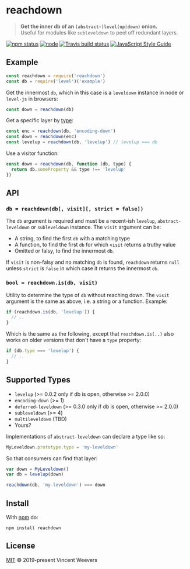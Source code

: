 # reachdown

> **Get the inner db of an `(abstract-)level(up|down)` onion.**  
> Useful for modules like `subleveldown` to peel off redundant layers.

[![npm status](http://img.shields.io/npm/v/reachdown.svg)](https://www.npmjs.org/package/reachdown)
[![node](https://img.shields.io/node/v/reachdown.svg)](https://www.npmjs.org/package/reachdown)
[![Travis build status](https://img.shields.io/travis/vweevers/reachdown.svg?label=travis)](http://travis-ci.org/vweevers/reachdown)
[![JavaScript Style Guide](https://img.shields.io/badge/code_style-standard-brightgreen.svg)](https://standardjs.com)

## Example

```js
const reachdown = require('reachdown')
const db = require('level')('example')
```

Get the innermost `db`, which in this case is a `leveldown` instance in node or `level-js` in browsers:

```js
const down = reachdown(db)
```

Get a specific layer by [type](#supported-types):

```js
const enc = reachdown(db, 'encoding-down')
const down = reachdown(enc)
const levelup = reachdown(db, 'levelup') // levelup === db
```

Use a visitor function:

```js
const down = reachdown(db, function (db, type) {
  return db.someProperty && type !== 'levelup'
})
```

## API

### `db = reachdown(db[, visit][, strict = false])`

The `db` argument is required and must be a recent-ish `levelup`, `abstract-leveldown` or `subleveldown` instance. The `visit` argument can be:

- A string, to find the first `db` with a matching type
- A function, to find the first `db` for which `visit` returns a truthy value
- Omitted or falsy, to find the innermost `db`.

If `visit` is non-falsy and no matching `db` is found, `reachdown` returns `null` unless `strict` is `false` in which case it returns the innermost `db`.

### `bool = reachdown.is(db, visit)`

Utility to determine the type of `db` without reaching down. The `visit` argument is the same as above, i.e. a string or a function. Example:

```js
if (reachdown.is(db, 'levelup')) {
  // ..
}
```

Which is the same as the following, except that `reachdown.is(..)` also works on older versions that don't have a `type` property:

```js
if (db.type === 'levelup') {
  // ..
}
```

## Supported Types

- `levelup` (>= 0.0.2 only if db is open, otherwise >= 2.0.0)
- `encoding-down` (>= 1)
- `deferred-leveldown` (>= 0.3.0 only if db is open, otherwise >= 2.0.0)
- `subleveldown` (>= 4)
- `multileveldown` (TBD)
- Yours?

Implementations of `abstract-leveldown` can declare a type like so:

```js
MyLeveldown.prototype.type = 'my-leveldown'
```

So that consumers can find that layer:

```js
var down = MyLeveldown()
var db = levelup(down)

reachdown(db, 'my-leveldown') === down
```

## Install

With [npm](https://npmjs.org) do:

```
npm install reachdown
```

## License

[MIT](LICENSE.md) © 2019-present Vincent Weevers
